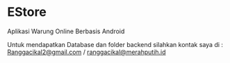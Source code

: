 # EStore
Aplikasi Warung Online Berbasis Android

Untuk mendapatkan Database dan folder backend silahkan kontak saya di : Ranggacikal2@gmail.com / ranggacikal@merahputih.id

